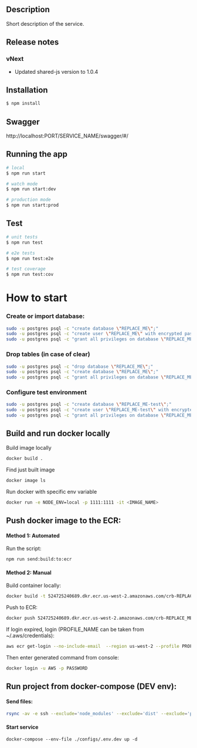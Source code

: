 ## Description

Short description of the service.

## Release notes
### vNext
* Updated shared-js version to 1.0.4

## Installation

```bash
$ npm install
```

## Swagger
http://localhost:PORT/SERVICE_NAME/swagger/#/

## Running the app

```bash
# local
$ npm run start

# watch mode
$ npm run start:dev

# production mode
$ npm run start:prod
```

## Test

```bash
# unit tests
$ npm run test

# e2e tests
$ npm run test:e2e

# test coverage
$ npm run test:cov
```

# How to start

### Create or import database:
```bash
sudo -u postgres psql -c "create database \"REPLACE_ME\";"
sudo -u postgres psql -c "create user \"REPLACE_ME\" with encrypted password 'REPLACE_ME';"
sudo -u postgres psql -c "grant all privileges on database \"REPLACE_ME\" to \"REPLACE_ME\";"
```

### Drop tables (in case of clear)
```bash
sudo -u postgres psql -c "drop database \"REPLACE_ME\";"
sudo -u postgres psql -c "create database \"REPLACE_ME\";"
sudo -u postgres psql -c "grant all privileges on database \"REPLACE_ME\" to \"REPLACE_ME\";"
```

### Configure test environment
```bash
sudo -u postgres psql -c "create database \"REPLACE_ME-test\";"
sudo -u postgres psql -c "create user \"REPLACE_ME-test\" with encrypted password 'REPLACE_ME-test';"
sudo -u postgres psql -c "grant all privileges on database \"REPLACE_ME-test\" to \"REPLACE_ME-test\";"
```

## Build and run docker locally
Build image locally
```bash
docker build .
```
Find just built image
```bash
docker image ls
```
Run docker with specific env variable
```bash
docker run -e NODE_ENV=local -p 1111:1111 -it <IMAGE_NAME>
```

## Push docker image to the ECR:
#### Method 1: Automated
Run the script:
```bash
npm run send:build:to:ecr
```

#### Method 2: Manual
Build container locally:
```bash
docker build -t 524725240689.dkr.ecr.us-west-2.amazonaws.com/crb-REPLACE_ME-service:latest .
```
Push to ECR:
```bash
docker push 524725240689.dkr.ecr.us-west-2.amazonaws.com/crb-REPLACE_ME-service:latest
```
If login expired, login (PROFILE_NAME can be taken from ~/.aws/credentials):
```bash
aws ecr get-login --no-include-email  --region us-west-2 --profile PROFILE_NAME
```
Then enter generated command from console:
```bash
docker login -u AWS -p PASSWORD
```
## Run project from docker-compose (DEV env):
#### Send files:
```bash
rsync -av -e ssh --exclude='node_modules' --exclude='dist' --exclude='pgdata-block-scanner' ./ block_scanner_api:/root/block-scanner
```
#### Start service
```
docker-compose --env-file ./configs/.env.dev up -d
```

